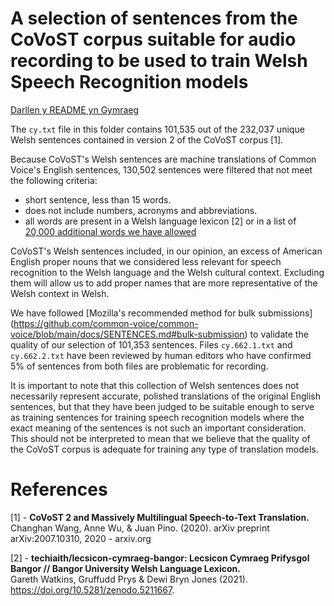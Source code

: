# A selection of sentences from the CoVoST corpus suitable for audio recording to be used to train Welsh Speech Recognition models

[Darllen y README yn Gymraeg](README.md)

The `cy.txt` file in this folder contains 101,535 out of the 232,037 unique Welsh sentences contained in version 2 of the CoVoST corpus [1].

Because CoVoST's Welsh sentences are machine translations of Common Voice's English sentences, 130,502 sentences were filtered that not meet the following criteria:

 * short sentence, less than 15 words.
 * does not include numbers, acronyms and abbreviations.
 * all words are present in a Welsh language lexicon [2] or in a list of [20,000 additional words we have allowed](../../src/python/nlp/cy/oov_welsh.txt) 
 
 CoVoST's Welsh sentences included, in our opinion, an excess of American English proper nouns that we considered less relevant for speech recognition to the Welsh language and the Welsh cultural context. Excluding them will allow us to add proper names that are more representative of the Welsh context in Welsh.

We have followed [Mozilla's recommended method for bulk submissions] (https://github.com/common-voice/common-voice/blob/main/docs/SENTENCES.md#bulk-submission) to validate the quality of our selection of 101,353 sentences. Files `cy.662.1.txt` and `cy.662.2.txt` have been reviewed by human editors who have confirmed 5% of sentences from both files are problematic for recording.
 
It is important to note that this collection of Welsh sentences does not necessarily represent accurate, polished translations of the original English sentences, but that they have been judged to be suitable enough to serve as training sentences for training speech recognition models where the exact meaning of the sentences is not such an important consideration. This should not be interpreted to mean that we believe that the quality of the CoVoST corpus is adequate for training any type of translation models.



# References

[1] - **CoVoST 2 and Massively Multilingual Speech-to-Text Translation.**<br/>Changhan Wang, Anne Wu, & Juan Pino. (2020).  arXiv preprint arXiv:2007.10310, 2020 - arxiv.org


[2] - **techiaith/lecsicon-cymraeg-bangor: Lecsicon Cymraeg Prifysgol Bangor // Bangor University Welsh Language Lexicon.**<br/>Gareth Watkins, Gruffudd Prys & Dewi Bryn Jones (2021).  https://doi.org/10.5281/zenodo.5211667.
